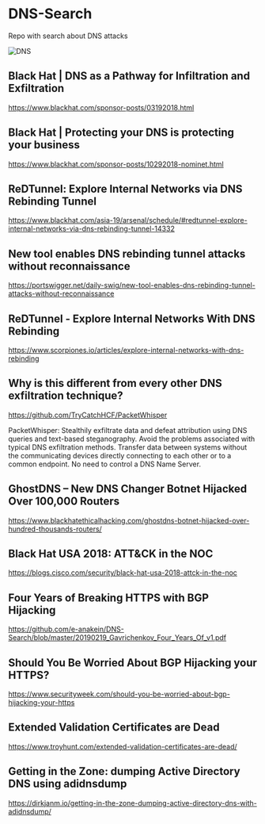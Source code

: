# DNS-Search
Repo with search about DNS attacks

![DNS](https://www.blackhat.com/images/page-graphics-17/logo.png)


## Black Hat | DNS as a Pathway for Infiltration and Exfiltration

https://www.blackhat.com/sponsor-posts/03192018.html

## Black Hat | Protecting your DNS is protecting your business

https://www.blackhat.com/sponsor-posts/10292018-nominet.html

## ReDTunnel: Explore Internal Networks via DNS Rebinding Tunnel

https://www.blackhat.com/asia-19/arsenal/schedule/#redtunnel-explore-internal-networks-via-dns-rebinding-tunnel-14332

## New tool enables DNS rebinding tunnel attacks without reconnaissance

https://portswigger.net/daily-swig/new-tool-enables-dns-rebinding-tunnel-attacks-without-reconnaissance

## ReDTunnel - Explore Internal Networks With DNS Rebinding

https://www.scorpiones.io/articles/explore-internal-networks-with-dns-rebinding

## Why is this different from every other DNS exfiltration technique?

https://github.com/TryCatchHCF/PacketWhisper

PacketWhisper: Stealthily exfiltrate data and defeat attribution using DNS queries and text-based steganography. Avoid the problems      associated with typical DNS exfiltration methods. Transfer data between systems without the communicating devices directly connecting to    each other or to a common endpoint. No need to control a DNS Name Server.

## GhostDNS – New DNS Changer Botnet Hijacked Over 100,000 Routers

https://www.blackhatethicalhacking.com/ghostdns-botnet-hijacked-over-hundred-thousands-routers/

## Black Hat USA 2018: ATT&CK in the NOC

https://blogs.cisco.com/security/black-hat-usa-2018-attck-in-the-noc

## Four Years of Breaking HTTPS with BGP Hijacking

https://github.com/e-anakein/DNS-Search/blob/master/20190219_Gavrichenkov_Four_Years_Of_v1.pdf

## Should You Be Worried About BGP Hijacking your HTTPS?

https://www.securityweek.com/should-you-be-worried-about-bgp-hijacking-your-https

## Extended Validation Certificates are Dead

https://www.troyhunt.com/extended-validation-certificates-are-dead/

## Getting in the Zone: dumping Active Directory DNS using adidnsdump

https://dirkjanm.io/getting-in-the-zone-dumping-active-directory-dns-with-adidnsdump/
